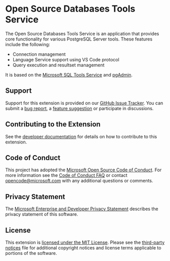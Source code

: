 # Open Source Databases Tools Service 
The Open Source Databases Tools Service is an application that provides core functionality for various PostgreSQL Server tools.  These features include the following:
* Connection management
* Language Service support using VS Code protocol
* Query execution and resultset management

It is based on the [Microsoft SQL Tools Service](https://github.com/Microsoft/sqltoolsservice) and [pgAdmin](https://www.pgadmin.org).

## Support
Support for this extension is provided on our [GitHub Issue Tracker]. You can submit a [bug report], a [feature suggestion] or participate in discussions.

## Contributing to the Extension
See the [developer documentation] for details on how to contribute to this extension.

## Code of Conduct
This project has adopted the [Microsoft Open Source Code of Conduct]. For more information see the [Code of Conduct FAQ] or contact [opencode@microsoft.com] with any additional questions or comments.

## Privacy Statement
The [Microsoft Enterprise and Developer Privacy Statement] describes the privacy statement of this software.

## License
This extension is [licensed under the MIT License]. Please see the [third-party notices] file for additional copyright notices and license terms applicable to portions of the software.

[GitHub Issue Tracker]:https://github.com/Microsoft/pgtoolsservice/issues
[bug report]:https://github.com/Microsoft/pgtoolsservice/issues/new?labels=bug
[feature suggestion]:https://github.com/Microsoft/pgtoolsservice/issues/new?labels=feature-request
[developer documentation]:https://github.com/Microsoft/pgtoolsservice/wiki/How-to-Contribute
[Microsoft Enterprise and Developer Privacy Statement]:https://go.microsoft.com/fwlink/?LinkId=786907&lang=en7
[licensed under the MIT License]:https://github.com/Microsoft/pgtoolsservice/blob/master/License.txt
[third-party notices]: https://github.com/Microsoft/pgtoolsservice/blob/master/ThirdPartyNotices.txt
[Microsoft Open Source Code of Conduct]:https://opensource.microsoft.com/codeofconduct/
[Code of Conduct FAQ]:https://opensource.microsoft.com/codeofconduct/faq/
[opencode@microsoft.com]:mailto:opencode@microsoft.com
